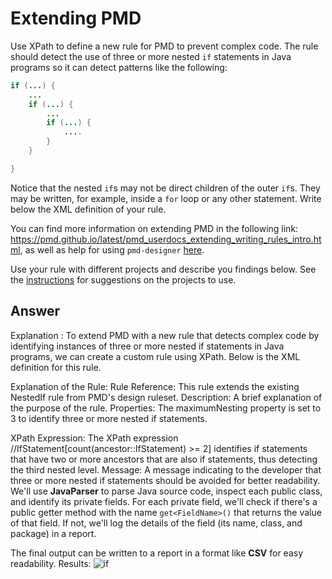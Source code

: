 # Extending PMD

Use XPath to define a new rule for PMD to prevent complex code. The rule should detect the use of three or more nested `if` statements in Java programs so it can detect patterns like the following:

```Java
if (...) {
    ...
    if (...) {
        ...
        if (...) {
            ....
        }
    }

}
```
Notice that the nested `if`s may not be direct children of the outer `if`s. They may be written, for example, inside a `for` loop or any other statement.
Write below the XML definition of your rule.

You can find more information on extending PMD in the following link: https://pmd.github.io/latest/pmd_userdocs_extending_writing_rules_intro.html, as well as help for using `pmd-designer` [here](./designer-help.md).

Use your rule with different projects and describe you findings below. See the [instructions](../sujet.md) for suggestions on the projects to use.

## Answer
Explanation : 
To extend PMD with a new rule that detects complex code by identifying instances of three or more nested if statements in Java programs, we can create a custom rule using XPath. Below is the XML definition for this rule.

Explanation of the Rule:
Rule Reference: This rule extends the existing NestedIf rule from PMD's design ruleset.
Description: A brief explanation of the purpose of the rule.
Properties: The maximumNesting property is set to 3 to identify three or more nested if statements.

XPath Expression:
The XPath expression //IfStatement[count(ancestor::IfStatement) >= 2] identifies if statements that have two or more ancestors that are also if statements, thus detecting the third nested level.
Message: A message indicating to the developer that three or more nested if statements should be avoided for better readability.
We'll use **JavaParser** to parse Java source code, inspect each public class, and identify its private fields. For each private field, we'll check if there's a public getter method with the name `get<FieldName>()` that returns the value of that field. If not, we'll log the details of the field (its name, class, and package) in a report.

The final output can be written to a report in a format like **CSV** for easy readability.
Results:
![if](https://github.com/user-attachments/assets/197127ef-00f1-46d6-8233-42a35e0f4d1d)









